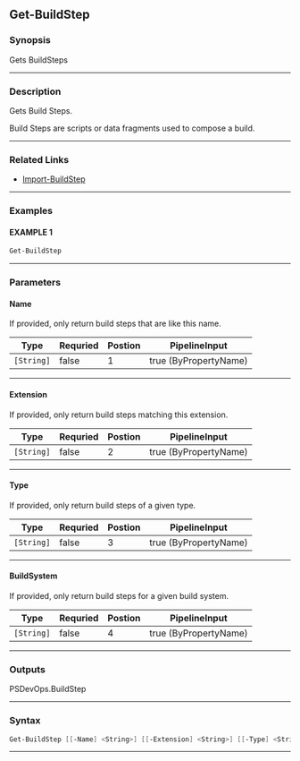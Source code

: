 
Get-BuildStep
-------------
### Synopsis
Gets BuildSteps

---
### Description

Gets Build Steps.

Build Steps are scripts or data fragments used to compose a build.

---
### Related Links
* [Import-BuildStep](Import-BuildStep.md)
---
### Examples
#### EXAMPLE 1
```PowerShell
Get-BuildStep
```

---
### Parameters
#### **Name**

If provided, only return build steps that are like this name.



|Type          |Requried|Postion|PipelineInput        |
|--------------|--------|-------|---------------------|
|```[String]```|false   |1      |true (ByPropertyName)|
---
#### **Extension**

If provided, only return build steps matching this extension.



|Type          |Requried|Postion|PipelineInput        |
|--------------|--------|-------|---------------------|
|```[String]```|false   |2      |true (ByPropertyName)|
---
#### **Type**

If provided, only return build steps of a given type.



|Type          |Requried|Postion|PipelineInput        |
|--------------|--------|-------|---------------------|
|```[String]```|false   |3      |true (ByPropertyName)|
---
#### **BuildSystem**

If provided, only return build steps for a given build system.



|Type          |Requried|Postion|PipelineInput        |
|--------------|--------|-------|---------------------|
|```[String]```|false   |4      |true (ByPropertyName)|
---
### Outputs
PSDevOps.BuildStep


---
### Syntax
```PowerShell
Get-BuildStep [[-Name] <String>] [[-Extension] <String>] [[-Type] <String>] [[-BuildSystem] <String>] [<CommonParameters>]
```
---


